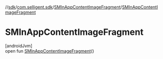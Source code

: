 //[sdk](../../../index.md)/[com.selligent.sdk](../index.md)/[SMInAppContentImageFragment](index.md)/[SMInAppContentImageFragment](-s-m-in-app-content-image-fragment.md)

# SMInAppContentImageFragment

[androidJvm]\
open fun [SMInAppContentImageFragment](-s-m-in-app-content-image-fragment.md)()
